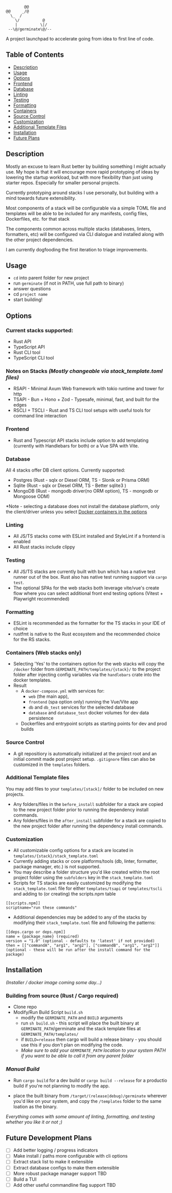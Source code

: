 ```
        @@
@@     _/@
  \_  /
    \/          @
    |          \|/
 --\@/germinate\@/--
```

A project launchpad to accelerate going from idea to first line of code. 

## Table of Contents
- [Description](#description)
- [Usage](#usage)
- [Options](#options)
- [Frontend](#frontend)
- [Database](#database)
- [Linting](#linting)
- [Testing](#testing)
- [Formatting](#formatting)
- [Containers](#containers-web-stacks-only)
- [Source Control](#source-control)
- [Customization](#customization)
- [Additional Template Files](#additional-template-files)
- [Installation](#installation)
- [Future Plans](#future-development-plans)

## Description
Mostly an excuse to learn Rust better by building something I might actually use. 
My hope is that it will encourage more rapid prototyping of ideas by lowering the startup workload, but with more flexibility than just using starter repos. Especially for smaller personal projects. 

Currently prototyping around stacks I use personally, but building with a mind towards future extensibility. 

Most components of a stack will be configurable via a simple TOML file and templates will be able to be included for any manifests, config files, Dockerfiles, etc. for that stack

The components common across multiple stacks (databases, linters, formatters, etc) will be configured via CLI dialogue and installed along with the other project dependencies. 

I am currently dogfooding the first iteration to triage improvements. 
## Usage 
- `cd` into parent folder for new project
- run `germinate` (if not in PATH, use full path to binary)
- answer questions
- cd `project name` 
- start building! 

## Options
### Current stacks supported:
- Rust API
- TypeScript API
- Rust CLI tool
- TypeScript CLI tool

### Notes on Stacks _(Mostly changeable via stack_template.toml files)_ 
- RSAPI - Minimal Axum Web framework with tokio runtime and tower for http
- TSAPI - Bun + Hono + Zod - Typesafe, minimal, fast, and built for the edges
- RSCLI + TSCLI - Rust and TS CLI tool setups with useful tools for command line interaction

### Frontend
- Rust and Typescript API stacks include option to add templating (currently with Handlebars for both) or a Vue SPA with Vite. 

### Database
All 4 stacks offer DB client options. Currently supported:
- Postgres (Rust - sqlx or Diesel ORM, TS - Slonik or Prisma ORM)
- Sqlite (Rust - sqlx or Diesel ORM, TS - Better sqlite3 )
- MongoDB (Rust - mongodb driver(no ORM option), TS - mongodb or Mongoose ODM)

*Note - selecting a database does not install the database platform, only the client/driver unless you select [Docker containers in the options](#containers)

### Linting
- All JS/TS stacks come with ESLint installed and StyleLint if a frontend is enabled
- All Rust stacks include clippy

### Testing
- All JS/TS stacks are currently built with bun which has a native test runner out of the box. Rust also has native test running support via `cargo test`.  
- The optional SPAs for the web stacks both leverage vite/vue's create flow where you can select additional front end testing options (Vitest + Playwright recommended)

### Formatting
- ESLint is recommended as the formatter for the TS stacks in your IDE of choice
- rustfmt is native to the Rust ecosystem and the recommended choice for the RS stacks. 

<a name=#containers></a>
### Containers (Web stacks only) 
- Selecting 'Yes' to the containers option for the web stacks will copy the `/docker` folder from `GERMINATE_PATH/templates/{stack}/` to the project folder after injecting config variables via the `handlebars` crate into the docker templates. 
- Result
  - A `docker-compose.yml` with services for:
    - `web` (the main app), 
    - `frontend` (spa option only) running the Vue/Vite app
    - `db` and `db_test` services for the selected database 
    - `database` and `database_test` docker volumes for dev data persistence
  - Dockerfiles and entrypoint scripts as starting points for dev and prod builds

### Source Control 
- A git repositiory is automatically initialized at the project root and an initial commit made post project setup. `.gitignore` files can also be customized in the `templates` folders. 

### Additional Template files
You may add files to your `templates/[stack]/` folder to be included on new projects. 
- Any folders/files in the `before_install` subfolder for a stack are copied to the new project folder prior to running the dependency install commands. 
- Any folders/files in the `after_install` subfolder for a stack are copied to the new project folder after running the dependency install commands. 

### Customization
- All customizable config options for a stack are located in `templates/{stack}/stack_template.toml`
- Currently adding stacks or core platforms/tools (db, linter, formatter, package manager, etc.) is not supported. 
- You may describe a folder structure you'd like created within the root project folder using the `subfolders` key in the `stack_template.toml`
- Scripts for TS stacks are easily customized by modifying the `stack_template.toml` file for either `templates/tsapi` or `templates/tscli` and adding to (or creating) the scripts.npm table
```
[[scripts.npm]]
scriptname="run these commands"
```
- Additional dependencies may be added to any of the stacks by modifying their `stack_template.toml` file and following the patterns:
```
[[deps.cargo or deps.npm]]
name = {package_name} (required)
version = "1.0" (optional - defaults to 'latest' if not provided)
then = [["commandA", "arg1", "arg2"], ["commandB", "arg1", "arg2"]] (optional - these will be run after the install command for the package)
```

## Installation
_(Installer / docker image coming some day...)_

### Building from source (Rust / Cargo required)
- Clone repo
- Modify/Run Build Script `build.sh`
  - modify the `GERMINATE_PATH` and `BUILD` arguments
  - run `sh build.sh` - this script will place the built binary at `GERMINATE_PATH`/germinate and the stack template files at `GERMINATE_PATH/templates/`
  - if `BUILD=release` then cargo will build a release binary - you should use this if you don't plan on modifying the code.
  - *Make sure to add your `GERMINATE_PATH` location to your system PATH if you want to be able to call it from any parent folder* 

### _Manual Build_
- Run `cargo build` for a dev build or `cargo build --release` for a productio build if you're not planning to modify the app. 

- place the built binary from `/target/(release|debug)/germinate` wherever you'd like on your system, and copy the `/templates` folder to the same loation as the binary. 


*Everything comes with some amount of linting, formatting, and testing whether you like it or not ;)* 
## Future Development Plans
- [ ] Add better logging / progress indicators
- [ ] Make install / paths more configurable with cli options
- [ ] Extract stack list to make it extensible
- [ ] Extract database configs to make them extensible
- [ ] More robust package manager support TBD
- [ ] Build a TUI  
- [ ] Add other useful commandline flag support TBD
